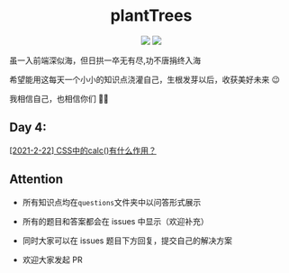 <h1 align="center">plantTrees</h1>

<p align="center">
  <img src="https://img.shields.io/badge/license-MIT-blue.svg"> 
  <a href="https://github.com/HJY-xh/plantTrees/pulls"><img src="https://img.shields.io/badge/PRs-welcome-brightgreen.svg"></a>
</p>

虽一入前端深似海，但日拱一卒无有尽,功不唐捐终入海

希望能用这每天一个小小的知识点浇灌自己，生根发芽以后，收获美好未来 😉

我相信自己，也相信你们 💪💪

## Day 4:

[[2021-2-22] CSS中的calc()有什么作用？](https://github.com/HJY-xh/plantTrees/issues/6)

## Attention

- 所有知识点均在`questions`文件夹中以问答形式展示

- 所有的题目和答案都会在 issues 中显示（欢迎补充）

- 同时大家可以在 issues 题目下方回复，提交自己的解决方案

- 欢迎大家发起 PR
